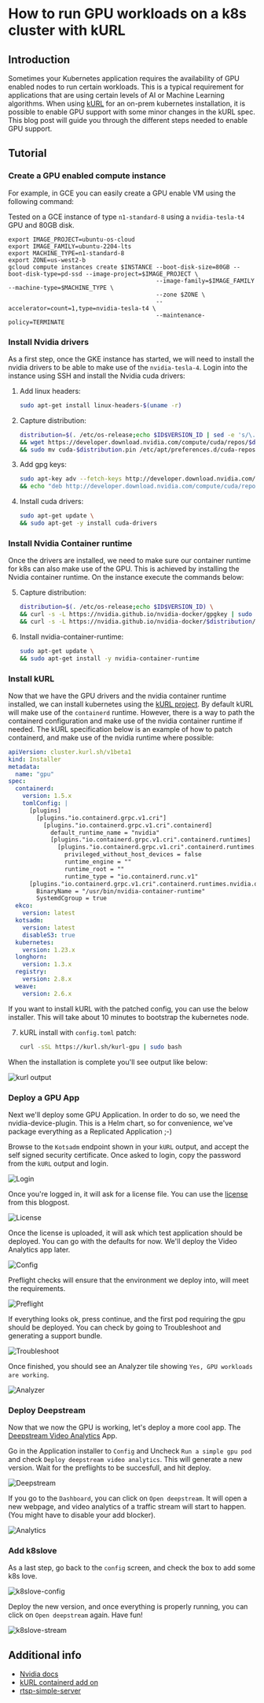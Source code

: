 # How to run GPU workloads on a k8s cluster with kURL

## Introduction
Sometimes your Kubernetes application requires the availability of GPU enabled nodes to run certain workloads.
This is a typical requirement for applications that are using certain levels of AI or Machine Learning algorithms.
When using [kURL](https://kurl.sh) for an on-prem kubernetes installation, it is possible to enable GPU support with some minor changes in the kURL spec.
This blog post will guide you through the different steps needed to enable GPU support.

## Tutorial

### Create a GPU enabled compute instance

For example, in GCE you can easily create a GPU enable VM using the following command:

Tested on a GCE instance of type `n1-standard-8` using a `nvidia-tesla-t4` GPU and 80GB disk.

```
export IMAGE_PROJECT=ubuntu-os-cloud
export IMAGE_FAMILY=ubuntu-2204-lts
export MACHINE_TYPE=n1-standard-8
export ZONE=us-west2-b
gcloud compute instances create $INSTANCE --boot-disk-size=80GB --boot-disk-type=pd-ssd --image-project=$IMAGE_PROJECT \
                                          --image-family=$IMAGE_FAMILY --machine-type=$MACHINE_TYPE \
                                          --zone $ZONE \
                                          --accelerator=count=1,type=nvidia-tesla-t4 \
                                          --maintenance-policy=TERMINATE
```

### Install Nvidia drivers

As a first step, once the GKE instance has started, we will need to install the nvidia drivers to be able to make use of the `nvidia-tesla-4`. Login into the instance using SSH and install the Nvidia cuda drivers:

1. Add linux headers: 
   ```bash
   sudo apt-get install linux-headers-$(uname -r)
   ```
2. Capture distribution: 
   ```bash
   distribution=$(. /etc/os-release;echo $ID$VERSION_ID | sed -e 's/\.//g') \
   && wget https://developer.download.nvidia.com/compute/cuda/repos/$distribution/x86_64/cuda-$distribution.pin \
   && sudo mv cuda-$distribution.pin /etc/apt/preferences.d/cuda-repository-pin-600
   ```
3. Add gpg keys: 
   ```bash
   sudo apt-key adv --fetch-keys http://developer.download.nvidia.com/compute/cuda/repos/$distribution/x86_64/3bf863cc.pub  \
   && echo "deb http://developer.download.nvidia.com/compute/cuda/repos/$distribution/x86_64 /" | sudo tee /etc/apt/sources.list.d/cuda.list
   ```
4. Install cuda drivers: 
   ```bash
   sudo apt-get update \
   && sudo apt-get -y install cuda-drivers
   ```

### Install Nvidia Container runtime

Once the drivers are installed, we need to make sure our container runtime for k8s can also make use of the GPU. This is achieved by installing the Nvidia container runtime. On the instance execute the commands below:

5. Capture distribution: 
   ```bash
   distribution=$(. /etc/os-release;echo $ID$VERSION_ID) \
   && curl -s -L https://nvidia.github.io/nvidia-docker/gpgkey | sudo apt-key add - \
   && curl -s -L https://nvidia.github.io/nvidia-docker/$distribution/nvidia-docker.list | sudo tee /etc/apt/sources.list.d/nvidia-docker.list
   ```
6. Install nvidia-container-runtime: 
   ```bash
   sudo apt-get update \
   && sudo apt-get install -y nvidia-container-runtime
   ```

### Install kURL

Now that we have the GPU drivers and the nvidia container runtime installed, we can install kubernetes using the [kURL project](https://kurl.sh). By default kURL will make use of the `containerd` runtime. However, there is a way to path the containerd configuration and make use of the nvidia container runtime if needed. 
The kURL specification below is an example of how to patch containerd, and make use of the nvidia runtime where possible:

  ```yaml
  apiVersion: cluster.kurl.sh/v1beta1
  kind: Installer
  metadata:
    name: "gpu"
  spec:
    containerd:
      version: 1.5.x
      tomlConfig: |
        [plugins]
          [plugins."io.containerd.grpc.v1.cri"]
            [plugins."io.containerd.grpc.v1.cri".containerd]
              default_runtime_name = "nvidia"
              [plugins."io.containerd.grpc.v1.cri".containerd.runtimes]
                [plugins."io.containerd.grpc.v1.cri".containerd.runtimes.nvidia]
                  privileged_without_host_devices = false
                  runtime_engine = ""
                  runtime_root = ""
                  runtime_type = "io.containerd.runc.v1"
        [plugins."io.containerd.grpc.v1.cri".containerd.runtimes.nvidia.options]
          BinaryName = "/usr/bin/nvidia-container-runtime"
          SystemdCgroup = true
    ekco:
      version: latest
    kotsadm:
      version: latest
      disableS3: true
    kubernetes:
      version: 1.23.x
    longhorn:
      version: 1.3.x
    registry:
      version: 2.8.x
    weave:
      version: 2.6.x
  ```

If you want to install kURL with the patched config, you can use the below installer. This will take about 10 minutes to bootstrap the kubernetes node.

7. kURL install with `config.toml` patch:
   ```bash
   curl -sSL https://kurl.sh/kurl-gpu | sudo bash
   ```

When the installation is complete you'll see output like below:

![kurl output](./img/kurl_output.png)

### Deploy a GPU App

Next we'll deploy some GPU Application. In order to do so, we need the nvidia-device-plugin. This is a Helm chart, so for convenience, we've package everything as a Replicated Application ;-)

Browse to the `Kotsadm` endpoint shown in your `kURL` output, and accept the self signed security certificate. Once asked to login, copy the password from the `kURL` output and login.

![Login](./img/login.png)

Once you're logged in, it will ask for a license file. You can use the [license](./gpu.yaml) from this blogpost.

![License](./img/license.png)

Once the license is uploaded, it will ask which test application should be deployed. You can go with the defaults for now. We'll deploy the Video Analytics app later.

![Config](./img/config.png)

Preflight checks will ensure that the environment we deploy into, will meet the requirements.

![Preflight](./img/preflight.png)

If everything looks ok, press continue, and the first pod requiring the gpu should be deployed. You can check by going to Troubleshoot and generating a support bundle.

![Troubleshoot](./img/troubleshoot.png)

Once finished, you should see an Analyzer tile showing `Yes, GPU workloads are working`.

![Analyzer](./img/analyzer-tile.png)

### Deploy Deepstream

Now that we now the GPU is working, let's deploy a more cool app. The [Deepstream Video Analytics](https://catalog.ngc.nvidia.com/orgs/nvidia/helm-charts/video-analytics-demo) App.

Go in the Application installer to `Config` and Uncheck `Run a simple gpu pod` and check `Deploy deepstream video analytics`. This will generate a new version. Wait for the preflights to be succesfull, and hit deploy.

![Deepstream](./img/deepstream.png)

If you go to the `Dashboard`, you can click on `Open deepstream`. It will open a new webpage, and video analytics of a traffic stream will start to happen. (You might have to disable your add blocker).

![Analytics](./img/analytics.png)

### Add k8slove

As a last step, go back to the `config` screen, and check the box to add some k8s love. 

![k8slove-config](./img/k8slove-config.png)

Deploy the new version, and once everything is properly running, you can click on `Open deepstream` again. Have fun!

![k8slove-stream](./img/k8slove-stream.png)

## Additional info

+ [Nvidia docs](https://docs.nvidia.com/datacenter/cloud-native/kubernetes/install-k8s.html#install-nvidia-container-toolkit-nvidia-docker2)
+ [kURL containerd add on](https://kurl.sh/docs/add-ons/containerd)
+ [rtsp-simple-server](https://github.com/aler9/rtsp-simple-server)
